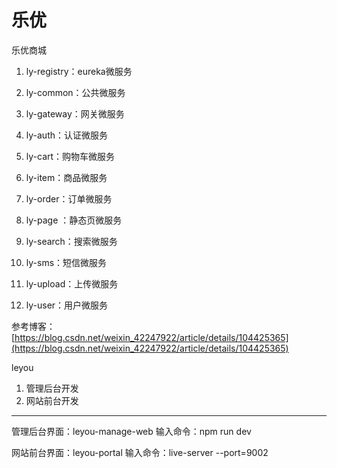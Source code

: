# 乐优
乐优商城

1. ly-registry：eureka微服务

1. ly-common：公共微服务

1. ly-gateway：网关微服务

1. ly-auth：认证微服务

1. ly-cart：购物车微服务

1. ly-item：商品微服务

1. ly-order：订单微服务

1. ly-page	：静态页微服务

1. ly-search：搜索微服务

1. ly-sms：短信微服务

1. ly-upload：上传微服务

1. ly-user：用户微服务

参考博客：[https://blog.csdn.net/weixin_42247922/article/details/104425365](https://blog.csdn.net/weixin_42247922/article/details/104425365)

leyou
1. 管理后台开发
2. 网站前台开发

---
管理后台界面：leyou-manage-web
输入命令：npm run dev

网站前台界面：leyou-portal
输入命令：live-server --port=9002

